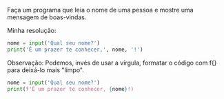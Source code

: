 Faça um programa que leia o nome de uma pessoa e mostre uma mensagem de boas-vindas.

Minha resolução:

```python
nome = input('Qual seu nome?')
print('É um prazer te conhecer,', nome, '!')

```

Observação:
Podemos, invés de usar a vírgula, formatar o código com f{} para deixá-lo mais "limpo".

```python
nome = input('Qual seu nome?')
print(f'É um prazer te conhecer, {nome}!)
```